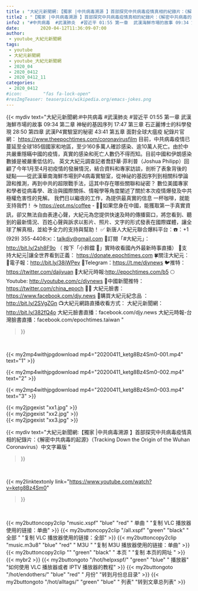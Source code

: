 ```yaml
---
title : "大紀元新聞網:【獨家 |中共病毒溯源 】首部探究中共病毒疫情真相的紀錄片：《解密中共病毒的起源》（Tracking Down the Origin of the Wuhan Coronavirus）中文字幕版 "
title2 : "【獨家 |中共病毒溯源 】首部探究中共病毒疫情真相的紀錄片：《解密中共病毒的起源》（Tracking Down the Origin of the Wuhan Coronavirus）中文字幕版 "
info2 : "#中共病毒  #武漢肺炎  #習近平 01:55 第一章  武漢海鮮市場的故事 09:34 第二章  神秘的基因序列 17:47 第三章  石正麗博士的科學發現 28:50 第四章  武漢P4實驗室的秘密 43:41 第五章 面對全球大瘟疫  紀錄片官網： https://www.theepochtimes.com/coronavirusfilm  目前，中共病毒疫情已蔓延至全球185個國家和地區，至少160多萬人確診感染、逾10萬人死亡。由於中共嚴重隱瞞中國的疫情，真實的感染和死亡人數仍不得而知。目前中國和伊朗感染數據是被嚴重低估的。  英文大紀元調查記者喬舒華·菲利普（Joshua Philipp）回顧了今年1月至4月初疫情的發展情況，結合資料和專家訪談，剖析了表象背後的疑點——從武漢華南海鮮市場到P4病毒實驗室，從神祕的基因序列到相關科學論證和推測，再到中共的超限戰手法，這其中存在哪些關聯和祕密？  數位美國專家和學者從病毒學、政治與國際關係、情報學等角度闡述了關於本次疫情爆發及中共極權危害性的見解。  我們日以繼夜的工作，為提供最真實的信息 一杯咖啡，就能支持我們！ ☕ https://ept.ms/coffee  - ✍🏻如果您身在中國，能獲取第一手真實資訊，卻又無法自由表達心聲，大紀元為您提供快速及時的傳播窗口，將您看到、聽到的最新情況、百姓心聲與訴求以影片、照片、文字的形式發表在國際媒體，讓全球了解真相，並給予全力的支持與幫助！ ✅  新唐人大紀元聯合爆料平台：☎️：+1 (929) 355-4408✉️：talkdjy@gmail.com  🌸訂閱「#大紀元」：http://bit.ly/2sh8F9o （ 按下「小鈴鐺 🔔」實時收看國內外最新時事直播）  💐支持大紀元|讓全世界看到正義： https://donate.epochtimes.com  🍀關注大紀元： 💌電子報：http://bit.ly/38iWPev 📱Telegram：https://t.me/djynews 🐦推特：https://twitter.com/dajiyuan 📰大紀元時報:http://epochtimes.com/b5 🌕Youtube: http://youtube.com/c/djynews 🐤中國新聞推特：https://twitter.com/china_epoch ✍🏻  大紀元臉書：https://www.facebook.com/djy.news  🎁購買大紀元紀念品 ：http://bit.ly/2SVgZGn  📺大紀元網路直播收看方式： 大紀元新聞網：http://bit.ly/382fQ4o 大紀元臉書直播：facebook.com/djy.news 大紀元時報-台灣臉書直播：facebook.com/epochtimes.taiwan "
date:        2020-04-12T11:36:09-07:00
author:
 - youtube_大紀元新聞網
tags:
 - youtube
 - 大紀元新聞網
 - youtube_大紀元新聞網
 - 2020_04
 - 2020_0412
 - 2020_0412_11
categories:
 - 2020_0412
#icon:        "fas fa-lock-open"
#resImgTeaser: teaserpics/wikipedia.org/emacs-jokes.png
---
```


{{< mydiv text="大紀元新聞網:#中共病毒  #武漢肺炎  #習近平 01:55 第一章  武漢海鮮市場的故事 09:34 第二章  神秘的基因序列 17:47 第三章  石正麗博士的科學發現 28:50 第四章  武漢P4實驗室的秘密 43:41 第五章 面對全球大瘟疫  紀錄片官網： https://www.theepochtimes.com/coronavirusfilm  目前，中共病毒疫情已蔓延至全球185個國家和地區，至少160多萬人確診感染、逾10萬人死亡。由於中共嚴重隱瞞中國的疫情，真實的感染和死亡人數仍不得而知。目前中國和伊朗感染數據是被嚴重低估的。  英文大紀元調查記者喬舒華·菲利普（Joshua Philipp）回顧了今年1月至4月初疫情的發展情況，結合資料和專家訪談，剖析了表象背後的疑點——從武漢華南海鮮市場到P4病毒實驗室，從神祕的基因序列到相關科學論證和推測，再到中共的超限戰手法，這其中存在哪些關聯和祕密？  數位美國專家和學者從病毒學、政治與國際關係、情報學等角度闡述了關於本次疫情爆發及中共極權危害性的見解。  我們日以繼夜的工作，為提供最真實的信息 一杯咖啡，就能支持我們！ ☕ https://ept.ms/coffee  - ✍🏻如果您身在中國，能獲取第一手真實資訊，卻又無法自由表達心聲，大紀元為您提供快速及時的傳播窗口，將您看到、聽到的最新情況、百姓心聲與訴求以影片、照片、文字的形式發表在國際媒體，讓全球了解真相，並給予全力的支持與幫助！ ✅  新唐人大紀元聯合爆料平台：☎️：+1 (929) 355-4408✉️：talkdjy@gmail.com  🌸訂閱「#大紀元」：http://bit.ly/2sh8F9o （ 按下「小鈴鐺 🔔」實時收看國內外最新時事直播）  💐支持大紀元|讓全世界看到正義： https://donate.epochtimes.com  🍀關注大紀元： 💌電子報：http://bit.ly/38iWPev 📱Telegram：https://t.me/djynews 🐦推特：https://twitter.com/dajiyuan 📰大紀元時報:http://epochtimes.com/b5 🌕Youtube: http://youtube.com/c/djynews 🐤中國新聞推特：https://twitter.com/china_epoch ✍🏻  大紀元臉書：https://www.facebook.com/djy.news  🎁購買大紀元紀念品 ：http://bit.ly/2SVgZGn  📺大紀元網路直播收看方式： 大紀元新聞網：http://bit.ly/382fQ4o 大紀元臉書直播：facebook.com/djy.news 大紀元時報-台灣臉書直播：facebook.com/epochtimes.taiwan "
>}}
<br>


{{< my2mp4withjpgdownload mp4="20200411_ketg8Bz4Sm0-001.mp4" text="1" >}}

{{< my2mp4withjpgdownload mp4="20200411_ketg8Bz4Sm0-002.mp4" text="2" >}}

{{< my2mp4withjpgdownload mp4="20200411_ketg8Bz4Sm0-003.mp4" text="3" >}}

{{< my2jpgexist "xx1.jpg" >}}<br>
{{< my2jpgexist "xx2.jpg" >}}<br>
{{< my2jpgexist "xx3.jpg" >}}<br>



{{< mydiv text="大紀元新聞網:【獨家 |中共病毒溯源 】首部探究中共病毒疫情真相的紀錄片：《解密中共病毒的起源》（Tracking Down the Origin of the Wuhan Coronavirus）中文字幕版 "
>}}
<br>

{{< my2linktextonly link="https://www.youtube.com/watch?v=ketg8Bz4Sm0"
>}}


<br>

{{< my2buttoncopy2clip "music.xspf"        "blue"   "red"    " 单曲 "  "复制 VLC 播放器使用的链接：单曲" >}} {{< my2buttoncopy2clip "/all.xspf"         "green"  "black"  " 全部 "  "复制 VLC 播放器使用的链接：全部" >}} {{< my2buttoncopy2clip "music.m3u8"        "blue"   "red"    " M3U  "    "复制 M3U 播放器使用的链接：单曲" >}} {{< my2buttoncopy2clip ""                  "green"  "black"  " 本页 "    "复制 本页的网址 " >}} {{< mybr2 >}} {{< my2buttongoto      "/hot/helpxspf/"    "green"  "blue"   " 播放器" "如何使用 VLC 播放器或者 IPTV 播放器的教程" >}} {{< my2buttongoto      "/hot/endothers/"   "blue"   "red"    " 月份"   "转到月份总目录" >}} {{< my2buttongoto      "/hot/alltags/"     "green"  "blue"   " 列表"   "转到文章总列表" >}} 
